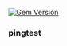 [![Gem Version](https://badge.fury.io/rb/pingtest.svg)](https://badge.fury.io/rb/pingtest)

### pingtest
